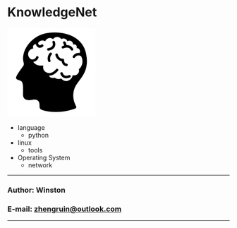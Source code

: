 #  KnowledgeNet

![knowledgenet-logo] 

- language
    - python
- linux
    - tools
- Operating System
    - network
    
***
### Author: Winston
### E-mail: zhengruin@outlook.com
***
[knowledgenet-logo]: /images/brain.png




